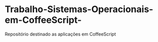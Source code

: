 # Trabalho-Sistemas-Operacionais-em-CoffeeScript-
Repositório destinado as aplicações em CoffeeScript 
